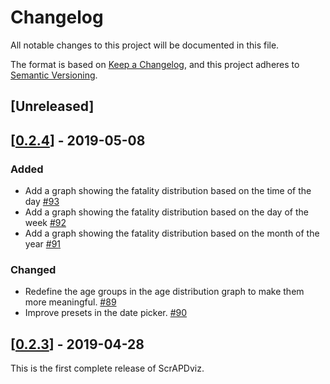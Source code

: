 # Changelog

All notable changes to this project will be documented in this file.

The format is based on [Keep a Changelog](https://keepachangelog.com/en/1.0.0/),
and this project adheres to [Semantic Versioning](https://semver.org/spec/v2.0.0.html).

## [Unreleased]

## [[0.2.4]] - 2019-05-08

### Added

- Add a graph showing the fatality distribution based on the time of the day [#93]
- Add a graph showing the fatality distribution based on the day of the week [#92]
- Add a graph showing the fatality distribution based on the month of the year [#91]

### Changed

- Redefine the age groups in the age distribution graph to make them more meaningful. [#89]
- Improve presets in the date picker. [#90]

## [[0.2.3]] - 2019-04-28

This is the first complete release of ScrAPDviz.

[//]: # (Release links)
[0.2.3]: https://github.com/scrapd/scrapdviz/releases/tag/0.2.3
[0.2.4]: https://github.com/scrapd/scrapdviz/releases/tag/0.2.4

[//]: # (PR links)
[#89]: https://github.com/scrapd/scrapdviz/pull/89
[#90]: https://github.com/scrapd/scrapdviz/pull/90
[#91]: https://github.com/scrapd/scrapdviz/pull/91
[#92]: https://github.com/scrapd/scrapdviz/pull/92
[#93]: https://github.com/scrapd/scrapdviz/pull/93

